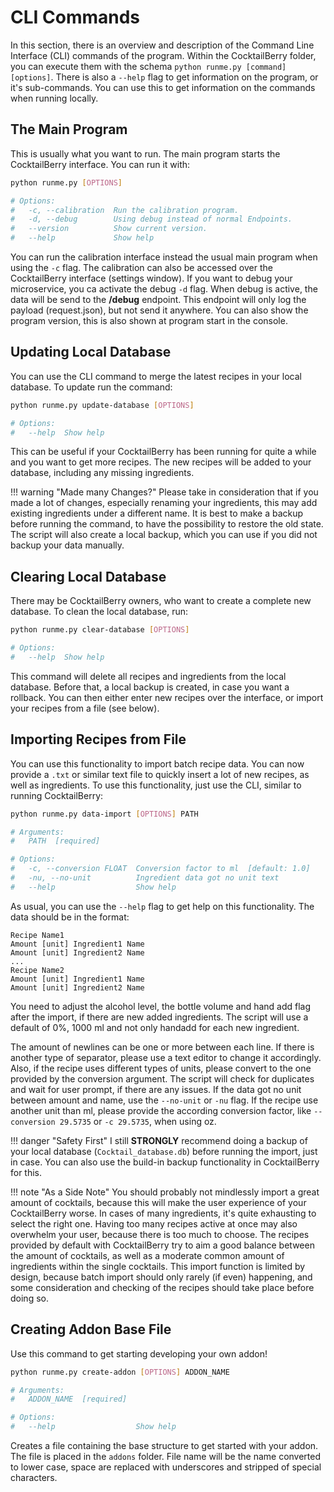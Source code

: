 # CLI Commands

In this section, there is an overview and description of the Command Line Interface (CLI) commands of the program.
Within the CocktailBerry folder, you can execute them with the schema `python runme.py [command] [options]`.
There is also a `--help` flag to get information on the program, or it's sub-commands.
You can use this to get information on the commands when running locally.

## The Main Program

This is usually what you want to run.
The main program starts the CocktailBerry interface.
You can run it with:

```bash
python runme.py [OPTIONS]

# Options:
#   -c, --calibration  Run the calibration program.
#   -d, --debug        Using debug instead of normal Endpoints.
#   --version          Show current version.
#   --help             Show help
```

You can run the calibration interface instead the usual main program when using the `-c` flag.
The calibration can also be accessed over the CocktailBerry interface (settings window).
If you want to debug your microservice, you ca activate the debug `-d` flag.
When debug is active, the data will be send to the **/debug** endpoint.
This endpoint will only log the payload (request.json), but not send it anywhere.
You can also show the program version, this is also shown at program start in the console.

## Updating Local Database

You can use the CLI command to merge the latest recipes in your local database.
To update run the command:

```bash
python runme.py update-database [OPTIONS]

# Options:
#   --help  Show help
```

This can be useful if your CocktailBerry has been running for quite a while and you want to get more recipes.
The new recipes will be added to your database, including any missing ingredients.

!!! warning "Made many Changes?"
    Please take in consideration that if you made a lot of changes, especially renaming your ingredients, this may add existing ingredients under a different name.
    It is best to make a backup before running the command, to have the possibility to restore the old state.
    The script will also create a local backup, which you can use if you did not backup your data manually.

## Clearing Local Database

There may be CocktailBerry owners, who want to create a complete new database.
To clean the local database, run:

```bash
python runme.py clear-database [OPTIONS]

# Options:
#   --help  Show help
```

This command will delete all recipes and ingredients from the local database.
Before that, a local backup is created, in case you want a rollback.
You can then either enter new recipes over the interface, or import your recipes from a file (see below).

## Importing Recipes from File

You can use this functionality to import batch recipe data.
You can now provide a `.txt` or similar text file to quickly insert a lot of new recipes, as well as ingredients.
To use this functionality, just use the CLI, similar to running CocktailBerry:

```bash
python runme.py data-import [OPTIONS] PATH

# Arguments:
#   PATH  [required]

# Options:
#   -c, --conversion FLOAT  Conversion factor to ml  [default: 1.0]
#   -nu, --no-unit          Ingredient data got no unit text
#   --help                  Show help
```

As usual, you can use the `--help` flag to get help on this functionality.
The data should be in the format:

```
Recipe Name1
Amount [unit] Ingredient1 Name
Amount [unit] Ingredient2 Name
...
Recipe Name2
Amount [unit] Ingredient1 Name
Amount [unit] Ingredient2 Name
```

You need to adjust the alcohol level, the bottle volume and hand add flag after the import, if there are new added ingredients.
The script will use a default of 0%, 1000 ml and not only handadd for each new ingredient.

The amount of newlines can be one or more between each line.
If there is another type of separator, please use a text editor to change it accordingly.
Also, if the recipe uses different types of units, please convert to the one provided by the conversion argument.
The script will check for duplicates and wait for user prompt, if there are any issues.
If the data got no unit between amount and name, use the `--no-unit` or `-nu` flag.
If the recipe use another unit than ml, please provide the according conversion factor, like `--conversion 29.5735` or `-c 29.5735`, when using oz.

!!! danger "Safety First"
    I still **STRONGLY** recommend doing a backup of your local database (`Cocktail_database.db`) before running the import, just in case.
    You can also use the build-in backup functionality in CocktailBerry for this.

!!! note "As a Side Note"
    You should probably not mindlessly import a great amount of cocktails, because this will make the user experience of your CocktailBerry worse.
    In cases of many ingredients, it's quite exhausting to select the right one. 
    Having too many recipes active at once may also overwhelm your user, because there is too much to choose.
    The recipes provided by default with CocktailBerry try to aim a good balance between the amount of cocktails, as well as a moderate common amount of ingredients within the single cocktails.
    This import function is limited by design, because batch import should only rarely (if even) happening, and some consideration and checking of the recipes should take place before doing so.

## Creating Addon Base File

Use this command to get starting developing your own addon!

```bash
python runme.py create-addon [OPTIONS] ADDON_NAME

# Arguments:
#   ADDON_NAME  [required]

# Options:
#   --help                  Show help
```

Creates a file containing the base structure to get started with your addon.
The file is placed in the `addons` folder. 
File name will be the name converted to lower case, space are replaced with underscores and stripped of special characters.